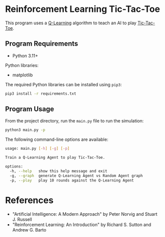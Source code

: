 # Reinforcement Learning Tic-Tac-Toe

This program uses a [Q-Learning](https://en.wikipedia.org/wiki/Q-learning) algorithm to teach an AI to play [Tic-Tac-Toe](https://en.wikipedia.org/wiki/Tic-tac-toe).

## Program Requirements

* Python 3.11+

Python libraries:

* matplotlib

The required Python libraries can be installed using `pip3`:

```sh
pip3 install -r requirements.txt
```

## Program Usage

From the project directory, run the `main.py` file to run the simulation:

```sh
python3 main.py -p
```

The following command-line options are available:

```sh
usage: main.py [-h] [-g] [-p]

Train a Q-Learning Agent to play Tic-Tac-Toe.

options:
  -h, --help   show this help message and exit
  -g, --graph  generate Q-Learning Agent vs Random Agent graph
  -p, --play   play 10 rounds against the Q-Learning Agent
```

# References

* "Artificial Intelligence: A Modern Approach" by Peter Norvig and Stuart J. Russell
* "Reinforcement Learning: An Introduction" by Richard S. Sutton and Andrew G. Barto
